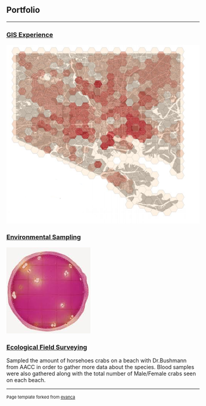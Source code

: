## Portfolio

---
### [GIS Experience](/project_probation/index)

<img src="images/SneakPeakVacancy.png?raw=true"/>

### [Environmental Sampling](/project_probation/index)

<img src="images/EBSneakPeak.PNG?raw=true"/>

### [Ecological Field Surveying](/project_probation/index) 
Sampled the amount of horsehoes crabs on a beach with Dr.Bushmann from AACC in order to gather more data about the species. Blood samples were also gathered along with the total number of Male/Female crabs seen on each beach.

---
<p style="font-size:11px">Page template forked from <a href="https://github.com/evanca/quick-portfolio">evanca</a></p>
<!-- Remove above link if you don't want to attibute -->
